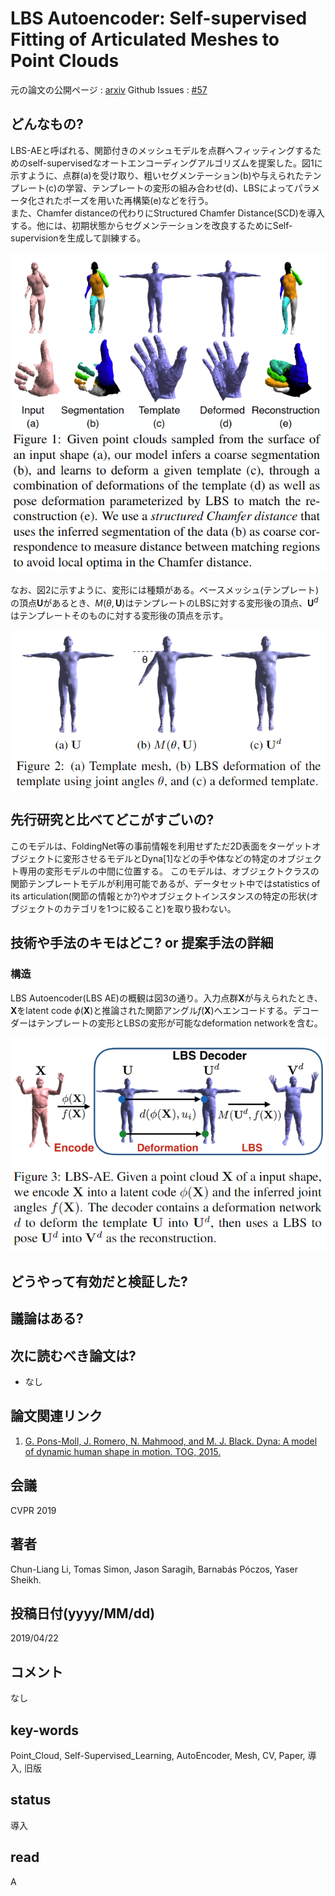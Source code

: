 # LBS Autoencoder: Self-supervised Fitting of Articulated Meshes to Point Clouds

元の論文の公開ページ : [arxiv](https://arxiv.org/abs/1904.10037)
Github Issues : [#57](https://github.com/Obarads/obarads.github.io/issues/57)

## どんなもの?
LBS-AEと呼ばれる、関節付きのメッシュモデルを点群へフィッティングするためのself-supervisedなオートエンコーディングアルゴリズムを提案した。図1に示すように、点群(a)を受け取り、粗いセグメンテーション(b)や与えられたテンプレート(c)の学習、テンプレートの変形の組み合わせ(d)、LBSによってパラメータ化されたポーズを用いた再構築(e)などを行う。  
また、Chamfer distanceの代わりにStructured Chamfer Distance(SCD)を導入する。他には、初期状態からセグメンテーションを改良するためにSelf-supervisionを生成して訓練する。

![fig1](img/LASFoAMtPC/fig1.png)

なお、図2に示すように、変形には種類がある。ベースメッシュ(テンプレート)の頂点$\mathbf{U}$があるとき、$M(\theta, \mathbf{U})$はテンプレートのLBSに対する変形後の頂点、$\mathbf{U}^d$はテンプレートそのものに対する変形後の頂点を示す。

![fig2](img/LASFoAMtPC/fig2.png)

## 先行研究と比べてどこがすごいの?
このモデルは、FoldingNet等の事前情報を利用せずただ2D表面をターゲットオブジェクトに変形させるモデルとDyna[1]などの手や体などの特定のオブジェクト専用の変形モデルの中間に位置する。 このモデルは、オブジェクトクラスの関節テンプレートモデルが利用可能であるが、データセット中ではstatistics of its articulation(関節の情報とか?)やオブジェクトインスタンスの特定の形状(オブジェクトのカテゴリを1つに絞ること)を取り扱わない。

## 技術や手法のキモはどこ? or 提案手法の詳細
### 構造
LBS Autoencoder(LBS AE)の概観は図3の通り。入力点群$\mathbf{X}$が与えられたとき、$\mathbf{X}$をlatent code $\phi(\mathbf{X})$と推論された関節アングル$f(\mathbf{X})$へエンコードする。デコーダーはテンプレートの変形とLBSの変形が可能なdeformation networkを含む。

![fig3](img/LASFoAMtPC/fig3.png)

## どうやって有効だと検証した?

## 議論はある?

## 次に読むべき論文は?
- なし

## 論文関連リンク
1. [G. Pons-Moll, J. Romero, N. Mahmood, and M. J. Black. Dyna: A model of dynamic human shape in motion. TOG, 2015.](https://dl.acm.org/citation.cfm?id=2766993)

## 会議
CVPR 2019

## 著者
Chun-Liang Li, Tomas Simon, Jason Saragih, Barnabás Póczos, Yaser Sheikh.

## 投稿日付(yyyy/MM/dd)
2019/04/22

## コメント
なし

## key-words
Point_Cloud, Self-Supervised_Learning, AutoEncoder, Mesh, CV, Paper, 導入, 旧版

## status
導入

## read
A